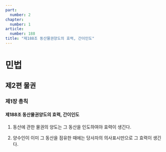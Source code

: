 ```yaml
---
part:
  number: 2
chapter:
  number: 1
article:
  number: 188
title: "제188조 동산물권양도의 효력, 간이인도"
---
```

# 민법

## 제2편 물권

### 제1장 총칙

#### 제188조 동산물권양도의 효력, 간이인도

1. 동산에 관한 물권의 양도는 그 동산을 인도하여야 효력이 생긴다.

2. 양수인이 이미 그 동산을 점유한 때에는 당사자의 의사표시만으로 그 효력이 생긴다.
